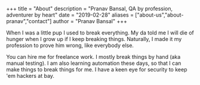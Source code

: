 +++
title = "About"
description = "Pranav Bansal, QA by profession, adventurer by heart"
date = "2019-02-28"
aliases = ["about-us","about-pranav","contact"]
author = "Pranav Bansal"
+++

When I was a little pup I used to break everything. My da told me I will die of
hunger when I grow up if I keep breaking things. Naturally, I made it my
profession to prove him wrong, like everybody else.

You can hire me for freelance work. I mostly break things by hand (aka manual
testing). I am also learning automation these days, so that I can make things to
break things for me. I have a keen eye for security to keep 'em hackers at bay.
